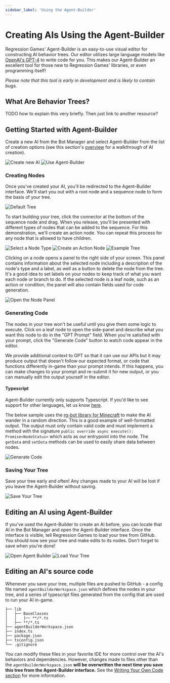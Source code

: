 ```yaml
---
sidebar_label: 'Using the Agent-Builder'
---
```



# Creating AIs Using the Agent-Builder

Regression Games' Agent-Builder is an easy-to-use visual editor for constructing AI behavior trees.
Our editor utilizes large language models like [OpenAI's GPT-4](https://openai.com/blog/chatgpt) to write code for you.
This makes our Agent-Builder an excellent tool for those new to Regression Games' libraries, or even programming itself!

*Please note that this tool is early in development and is likely to contain bugs.*

## What Are Behavior Trees?

TODO how to explain this very briefly. Then just link to another resource?

## Getting Started with Agent-Builder

Create a new AI from the Bot Manager and select Agent-Builder from the list of creation options
(see this section's [overview](./overview.md) for a walkthrough of AI creation).

![Create new AI](./img/create-bot-button.png)
![Use Agent-Builder](./img/agent-builder/create-with-agent-builder.png)

### Creating Nodes

Once you've created your AI, you'll be redirected to the Agent-Builder interface.
We'll start you out with a root node and a sequence node to form the basis of your tree.

![Default Tree](./img/agent-builder/default-tree.png)

To start building your tree, click the connector at the bottom of the sequence node and drag.
When you release, you'll be presented with different types of nodes that can be added to the sequence.
For this demonstration, we'll create an action node.
You can repeat this process for any node that is allowed to have children.

![Select a Node Type](./img/agent-builder/select-node-type.png)
![Create an Action Node](./img/agent-builder/new-action-node.png)
![Example Tree](./img/agent-builder/example-tree-1.png)

Clicking on a node opens a panel to the right side of your screen.
This panel contains information about the selected node including a description of the node's type and a label, as well as a button to delete the node from the tree.
It's a good idea to set labels on your nodes to keep track of what you want each node or branch to do.
If the selected node is a leaf node, such as an action or condition, the panel will also contain fields used for code generation.

![Open the Node Panel](./img/agent-builder/edit-node.png)

### Generating Code

The nodes in your tree won't be useful until you give them some logic to execute.
Click on a leaf node to open the side-panel and describe what you want this node to do in the "GPT Prompt" field.
When you're satisfied with your prompt, click the "Generate Code" button to watch code appear in the editor.

We provide additional context to GPT so that it can use our APIs but it may produce output that doesn't follow our expected format,
or code that functions differently in-game than your prompt intends.
If this happens, you can make changes to your prompt and re-submit it for new output, or you can manually edit the output yourself in the editor.

#### Typescript

Agent-Builder currently only supports Typescript. If you'd like to see support for other languages, let us know [here](https://regression-games.sleekplan.app/feedback).

The below sample uses the [rg-bot library for Minecraft](TODO-REG-1026) to make the AI wander in a random direction.
This is a good example of well-formatted output.
The output must only contain valid code and must implement a method with the signature `public override async execute(): Promise<NodeStatus>` which acts as our entrypoint into the node.
The `getData` and `setData` methods can be used to easily share data between nodes.

![Generate Code](./img/agent-builder/generate-code.png)

### Saving Your Tree

Save your tree early and often! Any changes made to your AI will be lost if you leave the Agent-Builder without saving.

![Save Your Tree](./img/agent-builder/save-tree.png)

## Editing an AI using Agent-Builder

If you've used the Agent-Builder to create an AI before, you can locate that AI in the Bot Manager and open the Agent-Builder interface.
Once the interface is visible, tell Regression Games to load your tree from GitHub. You should now see your tree and make edits to its nodes.
Don't forget to save when you're done!

![Open Agent Builder](./img/agent-builder/open-agent-builder.png)
![Load Your Tree](./img/agent-builder/load-tree.png)

## Editing an AI's source code

Whenever you save your tree, multiple files are pushed to GitHub - a config file named `agentBuilderWorkspace.json` which defines the nodes in your tree,
and a series of typescript files generated from the config that are used to run your AI in-game.

```
├── lib
│   ├── BaseClasses
│   │   ├── **/*.ts
│   ├── **/*.ts
├── agentBuilderWorkspace.json
├── index.ts
├── package.json
├── tsconfig.json
└── .gitignore
```

You can modify these files in your favorite IDE for more control over the AI's behaviors and dependencies.
However, changes made to files other than the `agentBuilderWorkspace.json` **will be overwritten the next time you save this tree from the Agent-Builder interface.**
See the [Writing Your Own Code section](TODO-REG-1023) for more information.

